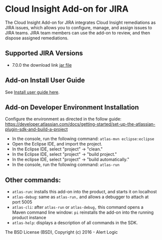 Cloud Insight Add-on for JIRA
=============================

The Cloud Insight Add-on for JIRA integrates Cloud Insight remediations as JIRA issues, which allows you to configure, manage, and assign issues to JIRA teams. JIRA team members can use the add-on to review, and then dispose assigned remediations.

## Supported JIRA Versions
 * 7.0.0 the download link [jar file](https://github.com/alertlogic/ci_jira/tree/for_jira_version_7/download)

## Add-on Install User Guide

See [Install user guide here](INSTALL.md).

## Add-on Developer Environment Installation

Configure the environment as directed in the follow guide:
https://developer.atlassian.com/docs/getting-started/set-up-the-atlassian-plugin-sdk-and-build-a-project

* In the console, run the following command: 
    `atlas-mvn eclipse:eclipse`
* Open the Eclipse IDE, and import the project.
* In the Eclipse IDE, select "project" -> "clean."
* In the Eclipse IDE, select "project" -> "build project."
* In the eclipse IDE, select "project" -> "build automatically."
* In the console, run the following command:
    `atlas-run`

## Other commands:

* `atlas-run`: installs this add-on into the product, and starts it on localhost
* `atlas-debug`: same as `atlas-run,` and allows a debugger to attach at port 5005
* `atlas-cli`: after `atlas-run` or `atlas-debug,` this command opens a Maven command line window: `pi` reinstalls the add-on into the running product instance
* `atlas-help`: displays a description of all commands in the SDK.

The BSD License (BSD), Copyright (c) 2016 - Alert Logic
